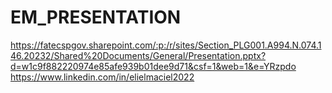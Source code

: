 # EM_PRESENTATION
https://fatecspgov.sharepoint.com/:p:/r/sites/Section_PLG001.A994.N.074.146.20232/Shared%20Documents/General/Presentation.pptx?d=w1c9f882220974e85afe939b01dee9d71&csf=1&web=1&e=YRzpdo
https://www.linkedin.com/in/elielmaciel2022
